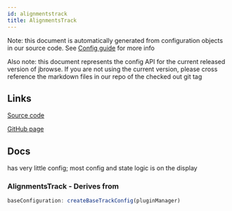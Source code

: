 ```yaml
---
id: alignmentstrack
title: AlignmentsTrack
---
```


Note: this document is automatically generated from configuration objects in our
source code. See [Config guide](/docs/config_guide) for more info

Also note: this document represents the config API for the current released
version of jbrowse. If you are not using the current version, please cross
reference the markdown files in our repo of the checked out git tag

## Links

[Source code](https://github.com/GMOD/jbrowse-components/blob/main/plugins/alignments/src/AlignmentsTrack/configSchemaF.ts)

[GitHub page](https://github.com/GMOD/jbrowse-components/tree/main/website/docs/config/AlignmentsTrack.md)

## Docs

has very little config; most config and state logic is on the display

### AlignmentsTrack - Derives from

```js
baseConfiguration: createBaseTrackConfig(pluginManager)
```
